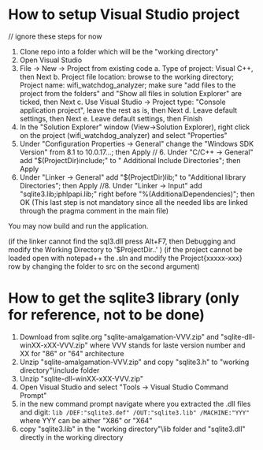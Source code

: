 
How to setup Visual Studio project
==================================

// ignore these steps for now

 1. Clone repo into a folder which will be the "working directory"
 2. Open Visual Studio
 3. File -> New -> Project from existing code
    a. Type of project: Visual C++, then Next
    b. Project file location: browse to the working directory; Project name: wifi_watchdog_analyzer;
	   make sure "add files to the project from the folders" and "Show all files in solution Explorer" 
	   are ticked, then Next
	c. Use Visual Studio -> Project type: "Console application project", leave the rest as is, then Next
	d. Leave default settings, then Next
	e. Leave default settings, then Finish
 4. In the "Solution Explorer" window (View->Solution Explorer), right click on the project 
    (wifi_watchdog_analyzer) and select "Properties"
 5. Under "Configuration Properties -> General" change the "Windows SDK Version" from 8.1 to 10.0.17...; then Apply
// 6. Under "C/C++ -> General" add "$(ProjectDir)include;" to " Additional Include Directories"; then Apply
 7. Under "Linker -> General" add "$(ProjectDir)lib;" to "Additional library Directories"; then Apply
 //8. Under "Linker -> Input" add "sqlite3.lib;iphlpapi.lib;" right before "%(AdditionalDependencies)"; then OK
		(This last step is not mandatory since all the needed libs are linked through the pragma comment in the main file)
 
You may now build and run the application.
 
 (if the linker cannot find the sql3.dll press Alt+F7, then Debugging and modify the Working Directory to '$ProjectDir..\' )
 (if the project cannot be loaded open with notepad++ the .sln and modify the Project{xxxxx-xxx} row by changing the folder to src on the second argument)

How to get the sqlite3 library (only for reference, not to be done)
===================================================================

 1. Download from sqlite.org "sqlite-amalgamation-VVV.zip" and "sqlite-dll-winXX-xXX-VVV.zip" where VVV 
    stands for laste version number and XX for "86" or "64" architecture
 2. Unzip "sqlite-amalgamation-VVV.zip" and copy "sqlite3.h" to "working directory"\include folder
 3. Unzip "sqlite-dll-winXX-xXX-VVV.zip"
 4. Open Visual Studio and select "Tools -> Visual Studio Command Prompt"
 5. in the new command prompt navigate where you extracted the .dll files and digit:
    ` lib /DEF:"sqlite3.def" /OUT:"sqlite3.lib" /MACHINE:"YYY" `
	where YYY can be aither "X86" or "X64"
 6. copy "sqlite3.lib" in the "working directory"\lib folder and "sqlite3.dll" directly in the working 
    directory
 
 